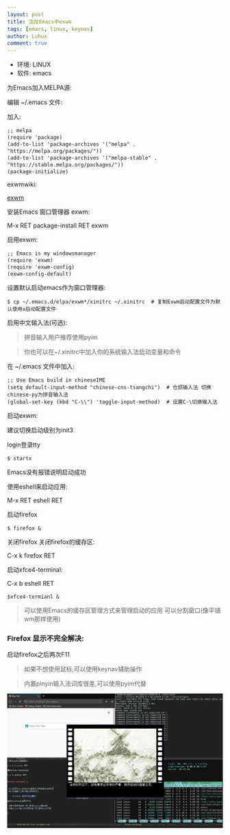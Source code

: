 ```yaml
---
layout: post
title: 活在Emacs中exwm
tags: [emacs, linux, keynav]
author: Luhux
comment: true
---
```


* 环境: LINUX 
* 软件: emacs

为Emacs加入MELPA源:

编辑 ~/.emacs 文件:

加入:

```
;; melpa
(require 'package)
(add-to-list 'package-archives '("melpa" . "https://melpa.org/packages/"))
(add-to-list 'package-archives '("melpa-stable" . "https://stable.melpa.org/packages/"))
(package-initialize)
```
exwmwiki: 

[exwm](https://github.com/ch11ng/exwm/wiki)

安装Emacs 窗口管理器 exwm:

M-x RET package-install RET exwm

启用exwm:
```
;; Emacs is my windowsmanager 
(require 'exwm)
(require 'exwm-config)
(exwm-config-default)
```

设置默认启动emacs作为窗口管理器:

	$ cp ~/.emacs.d/elpa/exwm*/xinitrc ~/.xinitrc  # 复制Exwm启动配置文件为默认使用x启动配置文件


启用中文输入法(可选):

>拼音输入用户推荐使用pyim

>你也可以在~/.xinitrc中加入你的系统输入法启动变量和命令

在 ~/.emacs 文件中加入:

```
;; Use Emacs build in chineseIME
(setq default-input-method "chinese-cns-tsangchi")  # 仓颉输入法 切换chinese-py为拼音输入法
(global-set-key (kbd "C-\\") 'toggle-input-method)  # 设置C-\切换输入法
```
启动exwm:

建议切换启动级别为init3

login登录tty

```
$ startx
```
Emacs没有报错说明启动成功

使用eshell来启动应用:

M-x RET eshell RET

启动firefox
```
$ firefox &
```
关闭firefox
关闭firefox的缓存区:

C-x k firefox RET

启动xfce4-terminal:

C-x b eshell RET

```
$xfce4-termianl &
```

>可以使用Emacs的缓存区管理方式来管理启动的应用
>可以分割窗口(像平铺wm那样使用)

### Firefox 显示不完全解决:

启动firefox之后两次F11

>如果不想使用鼠标,可以使用keynav辅助操作

>内置pinyin输入法词库很差,可以使用pyim代替

![emacs-exwm](https://raw.githubusercontent.com/luhux/images/master/Emacs-exwm.png)

